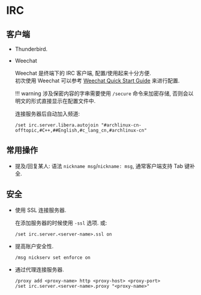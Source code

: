 # IRC

## 客户端

- Thunderbird.
- Weechat

    Weechat 是终端下的 IRC 客户端, 配置/使用起来十分方便.  
    初次使用 Weechat 可以参考 [Weechat Quick Start Guide](https://weechat.org/files/doc/stable/weechat_quickstart.en.html#join_part_irc_channels) 来进行配置.

    !!! warning
        涉及保密内容的字串需要使用 `/secure` 命令来加密存储, 否则会以明文的形式直接显示在配置文件中.

    连接服务器后自动加入频道:

    ```
    /set irc.server.libera.autojoin "#archlinux-cn-offtopic,#C++,##English,#c_lang_cn,#archlinux-cn"
    ```

## 常用操作

- 提及/回复某人: 语法 `nickname msg`/`nickname: msg`, 通常客户端支持 Tab 键补全.

## 安全

- 使用 SSL 连接服务器.

    在添加服务器的时候使用 `-ssl` 选项. 或:

    ```
    /set irc.server.<server-name>.ssl on
    ```

- 提高账户安全性.

    ```
    /msg nickserv set enforce on
    ```

- 通过代理连接服务器.

    ```
    /proxy add <proxy-name> http <proxy-host> <proxy-port>
    /set irc.server.<server-name>.proxy "<proxy-name>"
    ```
